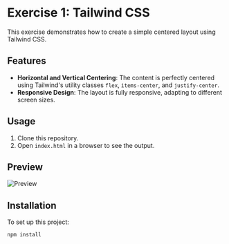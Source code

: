 # Exercise 1: Tailwind CSS

This exercise demonstrates how to create a simple centered layout using Tailwind CSS.

## Features
- **Horizontal and Vertical Centering**: The content is perfectly centered using Tailwind's utility classes `flex`, `items-center`, and `justify-center`.
- **Responsive Design**: The layout is fully responsive, adapting to different screen sizes.

## Usage
1. Clone this repository.
2. Open `index.html` in a browser to see the output.

## Preview
![Preview](./)

## Installation
To set up this project:
```bash
npm install
